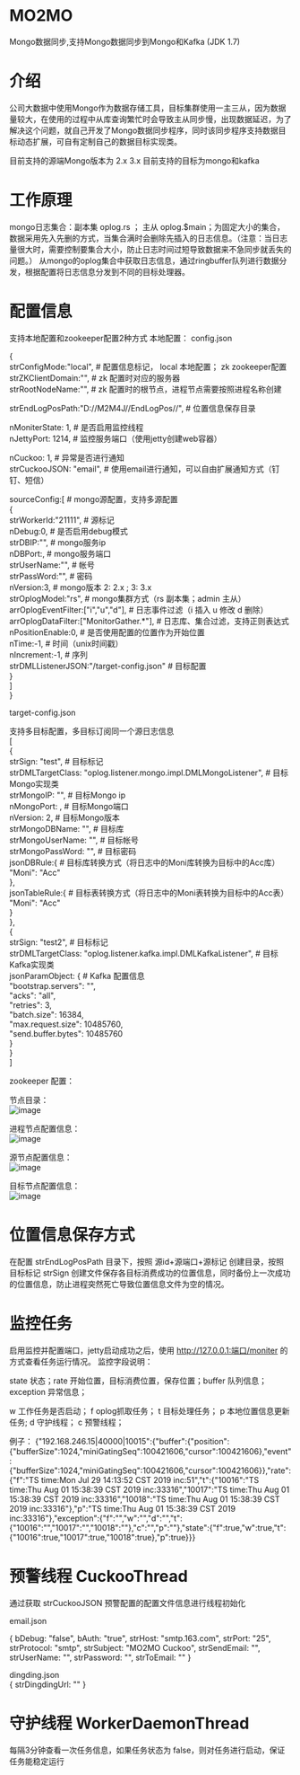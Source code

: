 # MO2MO
Mongo数据同步,支持Mongo数据同步到Mongo和Kafka (JDK 1.7)

# 介绍 
   公司大数据中使用Mongo作为数据存储工具，目标集群使用一主三从，因为数据量较大，在使用的过程中从库查询繁忙时会导致主从同步慢，出现数据延迟，为了解决这个问题，就自己开发了Mongo数据同步程序，同时该同步程序支持数据目标动态扩展，可自有定制自己的数据目标实现类。

  目前支持的源端Mongo版本为 2.x 3.x
  目前支持的目标为mongo和kafka

# 工作原理
 mongo日志集合：副本集 oplog.rs ； 主从 oplog.$main；为固定大小的集合，数据采用先入先删的方式，当集合满时会删除先插入的日志信息。（注意：当日志量很大时，需要控制要集合大小，防止日志时间过短导致数据来不急同步就丢失的问题。）
 从mongo的oplog集合中获取日志信息，通过ringbuffer队列进行数据分发，根据配置将日志信息分发到不同的目标处理器。

# 配置信息
支持本地配置和zookeeper配置2种方式
本地配置：
config.json  

{  
  strConfigMode:"local",    # 配置信息标记， local 本地配置； zk zookeeper配置  
  strZKClientDomain:"",     # zk 配置时对应的服务器  
  strRootNodeName:"",       # zk 配置时的根节点，进程节点需要按照进程名称创建  

  strEndLogPosPath:"D://M2M4J//EndLogPos//",  # 位置信息保存目录  
  
  nMoniterState: 1,   # 是否启用监控线程    
  nJettyPort: 1214,   # 监控服务端口（使用jetty创建web容器）  

  nCuckoo: 1,                  # 异常是否进行通知  
  strCuckooJSON: "email",      # 使用email进行通知，可以自由扩展通知方式（钉钉、短信）  

  sourceConfig:[               # mongo源配置，支持多源配置  
    {  
      strWorkerId:"21111",     # 源标记  
      nDebug:0,                # 是否启用debug模式  
      strDBIP:"",              # mongo服务ip  
      nDBPort:,                # mongo服务端口  
      strUserName:"",          # 帐号  
      strPassWord:"",          # 密码  
      nVersion:3,              # mongo版本  2: 2.x ; 3: 3.x  
      strOplogModel:"rs",      # mongo集群方式（rs 副本集；admin 主从）  
      arrOplogEventFilter:["i","u","d"],          # 日志事件过滤（i 插入 u 修改 d 删除）  
      arrOplogDataFilter:["MonitorGather.*"],     # 日志库、集合过滤，支持正则表达式  
      nPositionEnable:0,                          # 是否使用配置的位置作为开始位置  
      nTime:-1,                                   # 时间（unix时间戳）  
      nIncrement:-1,                              # 序列  
      strDMLListenerJSON:"/target-config.json"    # 目标配置  
    }  
  ]  
}  

target-config.json    

 支持多目标配置，多目标订阅同一个源日志信息  
[  
  {  
    strSign: "test",                    # 目标标记  
    strDMLTargetClass: "oplog.listener.mongo.impl.DMLMongoListener",        # 目标Mongo实现类  
    strMongoIP: "",                     # 目标Mongo ip  
    nMongoPort: ,                       # 目标Mongo端口  
    nVersion: 2,                        # 目标Mongo版本  
    strMongoDBName: "",                 # 目标库  
    strMongoUserName: "",               # 目标帐号  
    strMongoPassWord: "",               # 目标密码  
    jsonDBRule:{                        # 目标库转换方式（将日志中的Moni库转换为目标中的Acc库）  
      "Moni": "Acc"  
    },  
    jsonTableRule:{                     # 目标表转换方式（将日志中的Moni表转换为目标中的Acc表）  
      "Moni": "Acc"  
    }  
  },  
  {  
    strSign: "test2",                   # 目标标记  
    strDMLTargetClass: "oplog.listener.kafka.impl.DMLKafkaListener",          # 目标Kafka实现类  
    jsonParamObject: {                  # Kafka 配置信息  
      "bootstrap.servers": "",            
      "acks": "all",  
      "retries": 3,  
      "batch.size": 16384,  
      "max.request.size": 10485760,  
      "send.buffer.bytes": 10485760  
    }  
  }  
]  

zookeeper 配置：

节点目录：  
![image](https://github.com/huwenhu2007/MO2MO/blob/master/file/img/1.png)

进程节点配置信息：  
![image](https://github.com/huwenhu2007/MO2MO/blob/master/file/img/2.png)

源节点配置信息：  
![image](https://github.com/huwenhu2007/MO2MO/blob/master/file/img/3.png)

目标节点配置信息：  
![image](https://github.com/huwenhu2007/MO2MO/blob/master/file/img/4.png)


# 位置信息保存方式
在配置 strEndLogPosPath 目录下，按照 源id+源端口+源标记 创建目录，按照目标标记 strSign 创建文件保存各目标消费成功的位置信息，同时备份上一次成功的位置信息，防止进程突然死亡导致位置信息文件为空的情况。

# 监控任务
启用监控并配置端口，jetty启动成功之后，使用 http://127.0.0.1:端口/moniter 的方式查看任务运行情况。
监控字段说明：

state 状态；rate 开始位置，目标消费位置，保存位置；buffer 队列信息；exception 异常信息；

w 工作任务是否启动；
f oplog抓取任务；
t 目标处理任务；
p 本地位置信息更新任务;
d 守护线程；
c 预警线程；

例子：
{"192.168.246.15|40000|10015":{"buffer":{"position":{"bufferSize":1024,"miniGatingSeq":100421606,"cursor":100421606},"event":{"bufferSize":1024,"miniGatingSeq":100421606,"cursor":100421606}},"rate":{"f":"TS time:Mon Jul 29 14:13:52 CST 2019 inc:51","t":{"10016":"TS time:Thu Aug 01 15:38:39 CST 2019 inc:33316","10017":"TS time:Thu Aug 01 15:38:39 CST 2019 inc:33316","10018":"TS time:Thu Aug 01 15:38:39 CST 2019 inc:33316"},"p":"TS time:Thu Aug 01 15:38:39 CST 2019 inc:33316"},"exception":{"f":"","w":"","d":"","t":{"10016":"","10017":"","10018":""},"c":"","p":""},"state":{"f":true,"w":true,"t":{"10016":true,"10017":true,"10018":true},"p":true}}}

# 预警线程 CuckooThread
通过获取 strCuckooJSON 预警配置的配置文件信息进行线程初始化

email.json

{
  bDebug: "false",
  bAuth: "true",
  strHost: "smtp.163.com",
  strPort: "25",
  strProtocol: "smtp",
  strSubject: "MO2MO Cuckoo",
  strSendEmail: "",
  strUserName: "",
  strPassword: "",
  strToEmail: ""
}

dingding.json  
{ 
  strDingdingUrl: "" 
}

# 守护线程 WorkerDaemonThread
每隔3分钟查看一次任务信息，如果任务状态为 false，则对任务进行启动，保证任务能稳定运行
